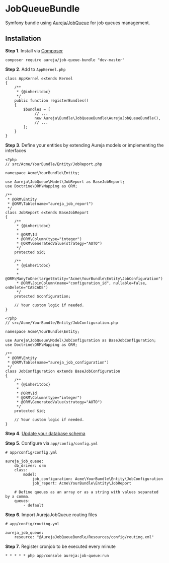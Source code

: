 # JobQueueBundle

Symfony bundle using [Aureja/JobQueue](https://github.com/Aureja/JobQueue) for job queues management.

## Installation

**Step 1**. Install via [Composer](https://getcomposer.org/)

```
composer require aureja/job-queue-bundle "dev-master"
```

**Step 2**. Add to `AppKernel.php`

```
class AppKernel extends Kernel
{
    /**
     * {@inheritdoc}
     */
    public function registerBundles()
    {
        $bundles = [
             // ...
             new Aureja\Bundle\JobQueueBundle\AurejaJobQueueBundle(),
             // ...
        ];
    }
}
```

**Step 3**. Define your entities by extending Aureja models or implementing the interfaces

```
<?php
// src/Acme/YourBundle/Entity/JobReport.php

namespace Acme\YourBundle\Entity;

use Aureja\JobQueue\Model\JobReport as BaseJobReport;
use Doctrine\ORM\Mapping as ORM;

/**
 * @ORM\Entity
 * @ORM\Table(name="aureja_job_report")
 */
class JobReport extends BaseJobReport
{
    /**
     * {@inheritdoc}
     *
     * @ORM\Id
     * @ORM\Column(type="integer")
     * @ORM\GeneratedValue(strategy="AUTO")
     */
    protected $id;

    /**
     * {@inheritdoc}
     *
     * @ORM\ManyToOne(targetEntity="Acme\YourBundle\Entity\JobConfiguration")
     * @ORM\JoinColumn(name="configuration_id", nullable=false, onDelete="CASCADE")
     */
    protected $configuration;
    
    // Your custom logic if needed.
}

```

```
<?php
// src/Acme/YourBundle/Entity/JobConfiguration.php

namespace Acme\YourBundle\Entity;

use Aureja\JobQueue\Model\JobConfiguration as BaseJobConfiguration;
use Doctrine\ORM\Mapping as ORM;

/**
 * @ORM\Entity
 * @ORM\Table(name="aureja_job_configuration")
 */
class JobConfiguration extends BaseJobConfiguration
{
    /**
     * {@inheritdoc}
     *
     * @ORM\Id
     * @ORM\Column(type="integer")
     * @ORM\GeneratedValue(strategy="AUTO")
     */
    protected $id;
    
    // Your custom logic if needed.
}

```
**Step 4**. [Update your database schema](http://symfony.com/doc/current/book/doctrine.html#creating-the-database-tables-schema)

**Step 5**. Configure via `app/config/config.yml`

```
# app/config/config.yml

aureja_job_queue:
    db_driver: orm
    class:
        model:
            job_configuration: Acme\YourBundle\Entity\JobConfiguration
            job_report: Acme\YourBundle\Entity\JobReport
            
    # Define queues as an array or as a string with values separated by a comma.
    queues:
        - default
```

**Step 6**. Import AurejaJobQueue routing files

```
# app/config/routing.yml

aureja_job_queue:
    resource: "@AurejaJobQueueBundle/Resources/config/routing.xml"
```

**Step 7**. Register cronjob to be executed every minute

```
* * * * * php app/console aureja:job-queue:run
```

